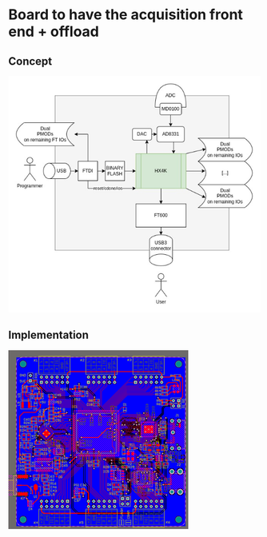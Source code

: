 # Board to have the acquisition front end + offload 

## Concept

![](FastADC_v2.jpg)

## Implementation

![](top.png)


